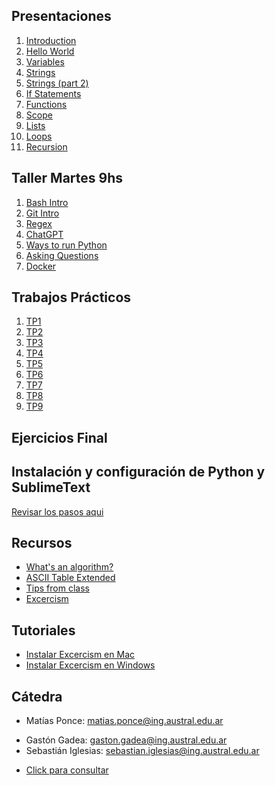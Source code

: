 ## Presentaciones
1. [Introduction](introduction)
2. [Hello World](hello-world)
3. [Variables](variables)
4. [Strings](strings)
5. [Strings (part 2)](strings-2)
6. [If Statements](ifs)
7. [Functions](functions)
8. [Scope](scope)
9. [Lists](lists)
10. [Loops](loops)
11. [Recursion](recursion)
<!-- 12. [Objects & Classes](objects) -->
<!-- 13. [List Comprehension & Plots](listsplots) -->
<!-- 14. [Java Adapter](java) -->

## Taller Martes 9hs
1. [Bash Intro](bash-intro)
2. [Git Intro](git-intro)
3. [Regex](regex)
4. [ChatGPT](chatgpt)
5. [Ways to run Python](run-python) 
6. [Asking Questions](asking-questions)
7. [Docker](docker)

## Trabajos Prácticos

1. [TP1](practice/1)
2. [TP2](practice/2)
3. [TP3](practice/3)
4. [TP4](practice/4)
5. [TP5](practice/5)
6. [TP6](practice/6)
7. [TP7](practice/7)
8. [TP8](practice/8)
9. [TP9](practice/9)
<!-- 10. [TP10](practice/10) -->

## Ejercicios Final
<!-- [Ejercicios Final](final-practice) -->
<!-- [Ejercicios 2do parcial](practice-exercises) -->

<!-- ## Parciales y Anuncios -->

<!-- * Lunes 19/09: Primer parcial -->
<!-- * Lunes 14/11: Segundo parcial -->

## Instalación y configuración de Python y SublimeText
[Revisar los pasos  aqui](utils/installation)

<!-- ## Clase de consulta -->

<!-- Todos los jueves a las 16.30 en el Aula B1.1 los esperan Sofía y Constanza. -->

<!-- ## Ejemplos -->

<!-- - [Objecto Marker](resources/marker) -->
<!-- - [Objecto Bicycle](resources/bicycle) -->
<!-- - [Multi Array](resources/multiarray) -->
<!-- - [Tester.java](resources/Tester.java) -->
<!-- - [Pen.java](resources/Pen.java) -->
<!-- - [ArraySamples.java](resources/ArraySamples.java) -->
<!-- - [Factorial.java](resources/Factorial.java) -->

<!-- ## Repaso Parcial

* [Ejercicios](resources/parcial)
 -->

<!-- ## Cartelera -->

<!-- * [Final Cartelera](resources/cartelera) -->

## Recursos

* [What's an algorithm?](https://www.youtube.com/watch?v=6hfOvs8pY1k)
* [ASCII Table Extended](https://computersciencewiki.org/images/3/3d/Ascii_table.png)
* [Tips from class](resources/hoja_tips.pdf)
* [Excercism](http://facultaddeingenieria.duckdns.org)
<!-- * [Programa](https://drive.google.com/file/d/1mvKoX8RAQVYJUuPx-i6xQQl2XdBYNCOu/view?usp=sharing) -->
<!-- - [Clase Scanner.java](resources/scanner) -->
<!-- * [The Java Tutorials](https://docs.oracle.com/javase/tutorial/) -->


## Tutoriales 

* [Instalar Excercism en Mac ](https://youtu.be/H6GWUV-z_Gw)
* [Instalar Excercism en Windows ](https://youtu.be/G1O5li7LxKU)


## Cátedra
<!-- * Martin Gutierrez: [martin.gutierrez@ing.austral.edu.ar](mailto:martin.gutierrez@ing.austral.edu.ar) -->
<!-- * Agustin Alexander: [aalexander-ext@austral.edu.ar](mailto:aalexander-ext@austral.edu.ar) -->
<!-- * Juan Longo: [juan.longo@ing.austral.edu.ar](mailto:juan.longo@ing.austral.edu.ar) -->
* Matías Ponce: [matias.ponce@ing.austral.edu.ar](mailto:matias.ponce@ing.austral.edu.ar)
<!-- * Matías Miodosky: [matias.miodosky@ing.austral.edu.ar](matias.miodosky@ing.austral.edu.ar) -->
* Gastón Gadea: [gaston.gadea@ing.austral.edu.ar](gaston.gadea@ing.austral.edu.ar)
* Sebastián Iglesias: [sebastian.iglesias@ing.austral.edu.ar](sebastian.iglesias@ing.austral.edu.ar)
<!-- * Constanza Lasarte: [clasarte@mail.austral.edu.ar](clasarte@mail.austral.edu.ar) -->
<!-- * Catalina Ghiglione: [cghiglione@mail.austral.edu.ar](cghiglione@mail.austral.edu.ar) -->

<!-- * Sofía Sidañez: [sofia.sidanez@ing.austral.edu.ar](mailto:sofia.sidanez@ing.austral.edu.ar) -->
<!-- * Constanza Lasarte: [constanza.lasarte@ing.austral.edu.ar](mailto:constanza.lasarte@ing.austral.edu.ar) -->

<!-- * [Click para consultar](mailto:juan.longo@ing.austral.edu.ar,matias.ponce@ing.austral.edu.ar,matias.miodosky@ing.austral.edu.ar,gaston.gadea@ing.austral.edu.ar,sebastian.iglesias@ing.austral.edu.ar?subject=Consulta) -->
* [Click para consultar](mailto:matias.ponce@ing.austral.edu.ar,gaston.gadea@ing.austral.edu.ar,sebastian.iglesias@ing.austral.edu.ar?subject=Consulta)

